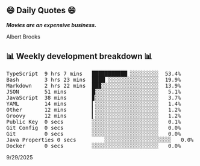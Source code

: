 ## 😄 Daily Quotes 😄

_**Movies are an expensive business.**_

Albert Brooks



## 📊 Weekly development breakdown 📊

<pre>TypeScript  9 hrs 7 mins   ███████████▏░░░░░░░░░  53.4%
Bash        3 hrs 23 mins  ████▏░░░░░░░░░░░░░░░░  19.9%
Markdown    2 hrs 22 mins  ██▉░░░░░░░░░░░░░░░░░░  13.9%
JSON        51 mins        █░░░░░░░░░░░░░░░░░░░░   5.1%
JavaScript  38 mins        ▊░░░░░░░░░░░░░░░░░░░░   3.7%
YAML        14 mins        ▎░░░░░░░░░░░░░░░░░░░░   1.4%
Other       12 mins        ▎░░░░░░░░░░░░░░░░░░░░   1.2%
Groovy      12 mins        ▎░░░░░░░░░░░░░░░░░░░░   1.2%
Public Key  0 secs         ░░░░░░░░░░░░░░░░░░░░░   0.1%
Git Config  0 secs         ░░░░░░░░░░░░░░░░░░░░░   0.0%
Git         0 secs         ░░░░░░░░░░░░░░░░░░░░░   0.0%
Java Properties 0 secs         ░░░░░░░░░░░░░░░░░░░░░   0.0%
Docker      0 secs         ░░░░░░░░░░░░░░░░░░░░░   0.0%</pre>

9/29/2025